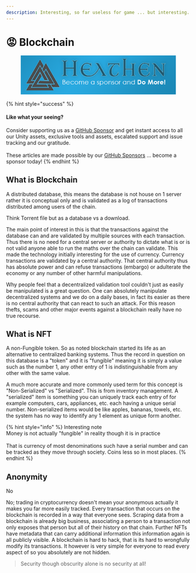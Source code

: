 ```yaml
---
description: Interesting, so far useless for game ... but interesting.
---
```


# 😡 Blockchain

<figure><img src="../../../../../../.gitbook/assets/512x128 Sponsor Banner.png" alt="Become a sponsor and Do More"><figcaption></figcaption></figure>

{% hint style="success" %}
#### Like what your seeing?

Consider supporting us as a [GitHub Sponsor](../../../../../become-a-sponsor.md) and get instant access to all our Unity assets, exclusive tools and assets, escalated support and issue tracking and our gratitude.\
\
These articles are made possible by our [GitHub Sponsors](https://github.com/sponsors/heathen-engineering) ... become a sponsor today!
{% endhint %}

## What is Blockchain

A distributed database, this means the database is not house on 1 server rather it is conceptual only and is validated as a log of transactions distributed among users of the chain.

Think Torrent file but as a database vs a download.

The main point of interest in this is that the transactions against the database can and are validated by multiple sources with each transaction. Thus there is no need for a central server or authority to dictate what is or is not valid anyone able to run the maths over the chain can validate. This made the technology initially interesting for the use of currency. Currency transactions are validated by a central authority. That central authority thus has absolute power and can refuse transactions (embargo) or adulterate the economy or any number of other harmful manipulations.

Why people feel that a decentralized validation tool couldn't just as easily be manipulated is a great question. One can absolutely manipulate decentralized systems and we do on a daily bases, in fact its easier as there is no central authority that can react to such an attack. For this reason thefts, scams and other major events against a blockchain really have no true recourse.

## What is NFT

A non-Fungible token. So as noted blockchain started its life as an alternative to centralized banking systems. Thus the record in question on this database is a "token" and it is "fungible" meaning it is simply a value such as the number 1, any other entry of 1 is indistinguishable from any other with the same value.

A much more accurate and more commonly used term for this concept is "Non-Serialized" vs "Serialized". This is from inventory management. A "serialized" item is something you can uniquely track each entry of for example computers, cars, appliances, etc. each having a unique serial number. Non-serialized items would be like apples, bananas, towels, etc. the system has no way to identify any 1 element as unique form another.

{% hint style="info" %}
Interesting note\
Money is not actually "fungible" in reality though it is in practice\
\
That is currency of most denominations such have a serial number and can be tracked as they move through society. Coins less so in most places.
{% endhint %}

## Anonymity

No

No; trading in cryptocurrency doesn't mean your anonymous actually it makes you far more easily tracked. Every transaction that occurs on the blockchain is recorded in a way that everyone sees. Scraping data from a blockchain is already big business, associating a person to a transaction not only exposes that person but all of their history on that chain. Further NFTs have metadata that can carry additional information this information again is all publicly visible. A blockchain is hard to hack, that is its hard to wrongfully modify its transactions. It however is very simple for everyone to read every aspect of so you absolutely are not hidden.

> Security though obscurity alone is no security at all!
